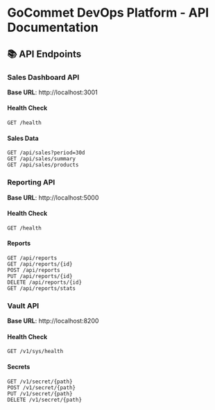 # GoCommet DevOps Platform - API Documentation

## 📚 API Endpoints

### Sales Dashboard API
**Base URL**: http://localhost:3001

#### Health Check
```http
GET /health
```

#### Sales Data
```http
GET /api/sales?period=30d
GET /api/sales/summary
GET /api/sales/products
```

### Reporting API
**Base URL**: http://localhost:5000

#### Health Check
```http
GET /health
```

#### Reports
```http
GET /api/reports
GET /api/reports/{id}
POST /api/reports
PUT /api/reports/{id}
DELETE /api/reports/{id}
GET /api/reports/stats
```

### Vault API
**Base URL**: http://localhost:8200

#### Health Check
```http
GET /v1/sys/health
```

#### Secrets
```http
GET /v1/secret/{path}
POST /v1/secret/{path}
PUT /v1/secret/{path}
DELETE /v1/secret/{path}
```
